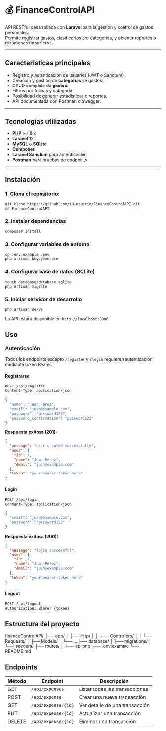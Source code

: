 # 💰 FinanceControlAPI

API RESTful desarrollada con **Laravel** para la gestión y control de gastos personales.  
Permite registrar gastos, clasificarlos por categorías, y obtener reportes o resúmenes financieros.

---

## Características principales

- Registro y autenticación de usuarios (JWT o Sanctum).  
- Creación y gestión de **categorías** de gastos.  
- CRUD completo de **gastos**.  
- Filtros por fechas y categoría.  
- Posibilidad de generar estadísticas o reportes.  
- API documentada con Postman o Swagger.

---

## Tecnologías utilizadas

- **PHP** >= 8.x  
- **Laravel** 12  
- **MySQL** o **SQLite**  
- **Composer**  
- **Laravel Sanctum** para autenticación  
- **Postman** para pruebas de endpoints  

---

## Instalación

### 1. Clona el repositorio:
   ```bash
   git clone https://github.com/tu-usuario/FinanceControlAPI.git
   cd FinanceControlAPI
   ```
### 2. Instalar dependencias

```bash
composer install
```

### 3. Configurar variables de entorno

```bash
cp .env.example .env
php artisan key:generate
```

### 4. Configurar base de datos (SQLite)

```bash
touch database/database.sqlite
php artisan migrate
```

### 5. Iniciar servidor de desarrollo

```bash
php artisan serve
```

La API estará disponible en `http://localhost:8000`

## Uso

### Autenticación

Todos los endpoints excepto `/register` y `/login` requieren autenticación mediante token Bearer.

#### Registrarse

```bash
POST /api/register
Content-Type: application/json

{
  "name": "Juan Pérez",
  "email": "juan@example.com",
  "password": "password123",
  "password_confirmation": "password123"
}
```

**Respuesta exitosa (201):**
```json
{
  "message": "user created successfully",
  "user": {
    "id": 1,
    "name": "Juan Pérez",
    "email": "juan@example.com"
  },
  "token": "your-bearer-token-here"
}
```

#### Login

```bash
POST /api/login
Content-Type: application/json

{
  "email": "juan@example.com",
  "password": "password123"
}
```

**Respuesta exitosa (200):**
```json
{
  "message": "login successful",
  "user": {
    "id": 1,
    "name": "Juan Pérez",
    "email": "juan@example.com"
  },
  "token": "your-bearer-token-here"
}
```

#### Logout

```bash
POST /api/logout
Authorization: Bearer {token}
```
## Estructura del proyecto

financeControlAPI/
├── app/
│   ├── Http/
│   │   ├── Controllers/
│   │   └── Requests/
│   ├── Models/
│   └── ...
├── database/
│   ├── migrations/
│   └── seeders/
├── routes/
│   └── api.php
├── .env.example
└── README.md

## Endpoints

| Método | Endpoint                 | Descripción                    |
| ------ | ------------------------ | ------------------------------ |
| GET    | `/api/expenses`          | Listar todas las transacciones |
| POST   | `/api/expense`           | Crear una nueva transacción    |
| GET    | `/api/expense/{id}`      | Ver detalle de una transacción |
| PUT    | `/api/expense/{id}`      | Actualizar una transacción     |
| DELETE | `/api/expense/{id}`      | Eliminar una transacción       |


